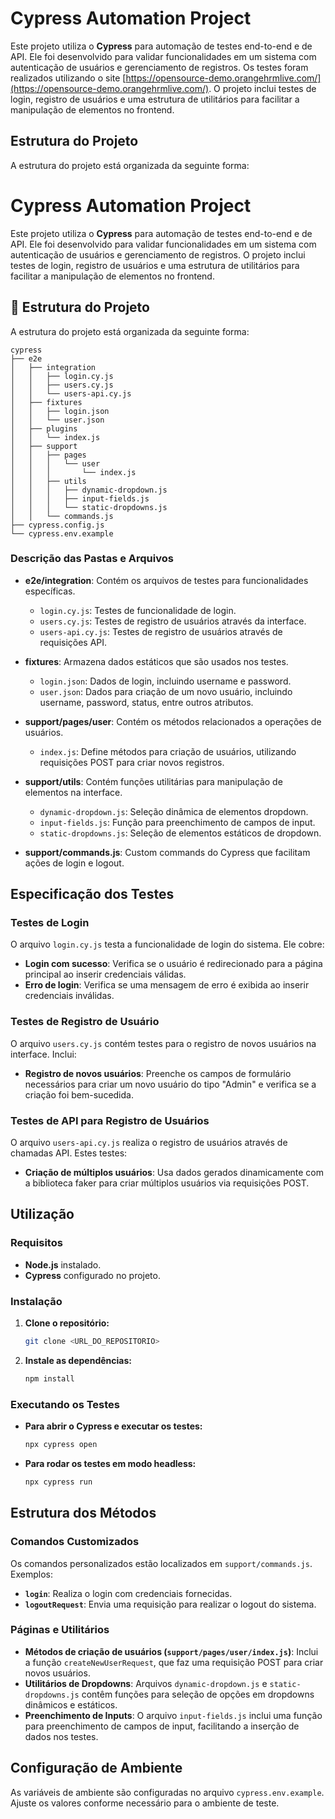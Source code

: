 # Cypress Automation Project

Este projeto utiliza o **Cypress** para automação de testes end-to-end e de API. Ele foi desenvolvido para validar funcionalidades em um sistema com autenticação de usuários e gerenciamento de registros. Os testes foram realizados utilizando o site [https://opensource-demo.orangehrmlive.com/](https://opensource-demo.orangehrmlive.com/). O projeto inclui testes de login, registro de usuários e uma estrutura de utilitários para facilitar a manipulação de elementos no frontend.
## Estrutura do Projeto

A estrutura do projeto está organizada da seguinte forma:

# Cypress Automation Project

Este projeto utiliza o **Cypress** para automação de testes end-to-end e de API. Ele foi desenvolvido para validar funcionalidades em um sistema com autenticação de usuários e gerenciamento de registros. O projeto inclui testes de login, registro de usuários e uma estrutura de utilitários para facilitar a manipulação de elementos no frontend.

## 📂 Estrutura do Projeto

A estrutura do projeto está organizada da seguinte forma:

```plaintext
cypress
├── e2e
│   ├── integration
│   │   ├── login.cy.js
│   │   ├── users.cy.js
│   │   └── users-api.cy.js
│   ├── fixtures
│   │   ├── login.json
│   │   └── user.json
│   ├── plugins
│   │   └── index.js
│   ├── support
│   │   ├── pages
│   │   │   └── user
│   │   │       └── index.js
│   │   ├── utils
│   │   │   ├── dynamic-dropdown.js
│   │   │   ├── input-fields.js
│   │   │   └── static-dropdowns.js
│   │   └── commands.js
├── cypress.config.js
└── cypress.env.example

```

### Descrição das Pastas e Arquivos

- **e2e/integration**: Contém os arquivos de testes para funcionalidades específicas.
  - `login.cy.js`: Testes de funcionalidade de login.
  - `users.cy.js`: Testes de registro de usuários através da interface.
  - `users-api.cy.js`: Testes de registro de usuários através de requisições API.

- **fixtures**: Armazena dados estáticos que são usados nos testes.
  - `login.json`: Dados de login, incluindo username e password.
  - `user.json`: Dados para criação de um novo usuário, incluindo username, password, status, entre outros atributos.

- **support/pages/user**: Contém os métodos relacionados a operações de usuários.
  - `index.js`: Define métodos para criação de usuários, utilizando requisições POST para criar novos registros.

- **support/utils**: Contém funções utilitárias para manipulação de elementos na interface.
  - `dynamic-dropdown.js`: Seleção dinâmica de elementos dropdown.
  - `input-fields.js`: Função para preenchimento de campos de input.
  - `static-dropdowns.js`: Seleção de elementos estáticos de dropdown.

- **support/commands.js**: Custom commands do Cypress que facilitam ações de login e logout.

## Especificação dos Testes

### Testes de Login

O arquivo `login.cy.js` testa a funcionalidade de login do sistema. Ele cobre:

- **Login com sucesso**: Verifica se o usuário é redirecionado para a página principal ao inserir credenciais válidas.
- **Erro de login**: Verifica se uma mensagem de erro é exibida ao inserir credenciais inválidas.

### Testes de Registro de Usuário

O arquivo `users.cy.js` contém testes para o registro de novos usuários na interface. Inclui:

- **Registro de novos usuários**: Preenche os campos de formulário necessários para criar um novo usuário do tipo "Admin" e verifica se a criação foi bem-sucedida.

### Testes de API para Registro de Usuários

O arquivo `users-api.cy.js` realiza o registro de usuários através de chamadas API. Estes testes:

- **Criação de múltiplos usuários**: Usa dados gerados dinamicamente com a biblioteca faker para criar múltiplos usuários via requisições POST.

## Utilização

### Requisitos

- **Node.js** instalado.
- **Cypress** configurado no projeto.

### Instalação

1. **Clone o repositório:**

    ```bash
    git clone <URL_DO_REPOSITORIO>
    ```

2. **Instale as dependências:**

    ```bash
    npm install
    ```

### Executando os Testes

- **Para abrir o Cypress e executar os testes:**

    ```bash
    npx cypress open
    ```

- **Para rodar os testes em modo headless:**

    ```bash
    npx cypress run
    ```

## Estrutura dos Métodos

### Comandos Customizados

Os comandos personalizados estão localizados em `support/commands.js`. Exemplos:

- **`login`**: Realiza o login com credenciais fornecidas.
- **`logoutRequest`**: Envia uma requisição para realizar o logout do sistema.

### Páginas e Utilitários

- **Métodos de criação de usuários (`support/pages/user/index.js`)**: Inclui a função `createNewUserRequest`, que faz uma requisição POST para criar novos usuários.
- **Utilitários de Dropdowns**: Arquivos `dynamic-dropdown.js` e `static-dropdowns.js` contêm funções para seleção de opções em dropdowns dinâmicos e estáticos.
- **Preenchimento de Inputs**: O arquivo `input-fields.js` inclui uma função para preenchimento de campos de input, facilitando a inserção de dados nos testes.

## Configuração de Ambiente

As variáveis de ambiente são configuradas no arquivo `cypress.env.example`. Ajuste os valores conforme necessário para o ambiente de teste.




